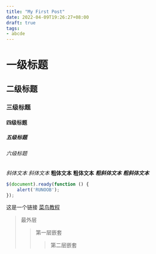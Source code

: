 ```yaml
---
title: "My First Post"
date: 2022-04-09T19:26:27+08:00
draft: true
tags:
- abcde
---
```


# 一级标题
## 二级标题
### 三级标题
#### 四级标题
##### 五级标题
###### 六级标题
*斜体文本*
_斜体文本_
**粗体文本**
__粗体文本__
***粗斜体文本***
___粗斜体文本___
```javascript
$(document).ready(function () {
    alert('RUNOOB');
});
```
这是一个链接 [菜鸟教程](https://www.runoob.com)

> 最外层
> > 第一层嵌套
> > > 第二层嵌套